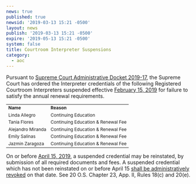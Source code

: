 ```yaml
---
news: true
published: true
newsid: '2019-03-13 15:21 -0500'
layout: news
publish: '2019-03-13 15:21 -0500'
expire: '2019-05-13 15:21 -0500'
system: false
title: Courtroom Interpreter Suspensions
category:
  - aoc
---
```


Pursuant to <a href="http://www.oscn.net/applications/oscn/DeliverDocument.asp?CiteID=483462">Supreme Court Administrative Docket 2019-17</a>, the Supreme Court has ordered the Interpreter credentials of the following Registered Courtroom Interpreters suspended effective <u>February 15, 2019</u> for failure to satisfy the annual renewal requirements.

<table style="font-size: 12px;">
<tr>
    <td><b>Name</b></td>
    <td><b>Reason</b></td>
</tr>
<tr>
	<td>Linda Allegro</td>
	<td>Continuing Education</td>
</tr>
<tr>
	<td>Tania Flores</td>
	<td>Continuing Education & Renewal Fee</td>
</tr>
<tr>
	<td>Alejandro Miranda</td>
	<td>Continuing Education & Renewal Fee</td>
</tr>
<tr>
	<td>Emily Salinas</td>
	<td>Continuing Education & Renewal Fee</td>
</tr>
<tr>
	<td>Jazmin Zaragoza</td>
	<td>Continuing Education & Renewal Fee</td>
</tr>
</table>

On or before <u>April 15, 2019</u>, a suspended credential may be reinstated, by submission of all required documents and fees. A suspended credential which has not been reinstated on or before April 15 <u>shall be administratively revoked</u> on that date. See 20 O.S. Chapter 23, App. II, Rules 18(c) and 20(e).
